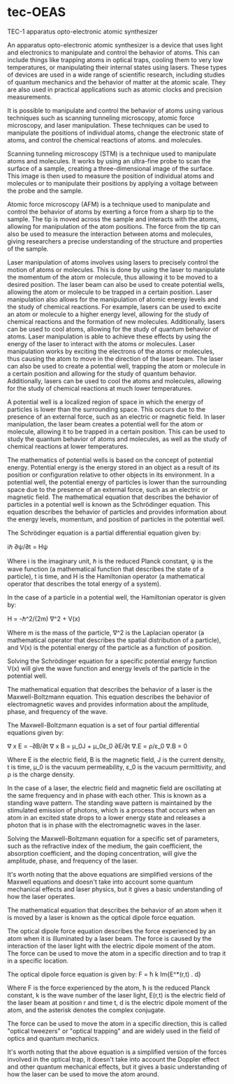 # tec-OEAS
TEC-1 apparatus opto-electronic atomic synthesizer


An apparatus opto-electronic atomic synthesizer is a device that uses light and electronics to manipulate and control the behavior of atoms. This can include things like trapping atoms in optical traps, cooling them to very low temperatures, or manipulating their internal states using lasers. These types of devices are used in a wide range of scientific research, including studies of quantum mechanics and the behavior of matter at the atomic scale. They are also used in practical applications such as atomic clocks and precision measurements.

It is possible to manipulate and control the behavior of atoms using various techniques such as scanning tunneling microscopy, atomic force microscopy, and laser manipulation. These techniques can be used to manipulate the positions of individual atoms, change the electronic state of atoms, and control the chemical reactions of atoms. and molecules.

Scanning tunneling microscopy (STM) is a technique used to manipulate atoms and molecules. It works by using an ultra-fine probe to scan the surface of a sample, creating a three-dimensional image of the surface. This image is then used to measure the position of individual atoms and molecules or to manipulate their positions by applying a voltage between the probe and the sample.

Atomic force microscopy (AFM) is a technique used to manipulate and control the behavior of atoms by exerting a force from a sharp tip to the sample. The tip is moved across the sample and interacts with the atoms, allowing for manipulation of the atom positions. The force from the tip can also be used to measure the interaction between atoms and molecules, giving researchers a precise understanding of the structure and properties of the sample.

Laser manipulation of atoms involves using lasers to precisely control the motion of atoms or molecules. This is done by using the laser to manipulate the momentum of the atom or molecule, thus allowing it to be moved to a desired position. The laser beam can also be used to create potential wells, allowing the atom or molecule to be trapped in a certain position. Laser manipulation also allows for the manipulation of atomic energy levels and the study of chemical reactions. For example, lasers can be used to excite an atom or molecule to a higher energy level, allowing for the study of chemical reactions and the formation of new molecules. Additionally, lasers can be used to cool atoms, allowing for the study of quantum behavior of atoms. Laser manipulation is able to achieve these effects by using the energy of the laser to interact with the atoms or molecules. Laser manipulation works by exciting the electrons of the atoms or molecules, thus causing the atom to move in the direction of the laser beam. The laser can also be used to create a potential well, trapping the atom or molecule in a certain position and allowing for the study of quantum behavior. Additionally, lasers can be used to cool the atoms and molecules, allowing for the study of chemical reactions at much lower temperatures. 

A potential well is a localized region of space in which the energy of particles is lower than the surrounding space. This occurs due to the presence of an external force, such as an electric or magnetic field. In laser manipulation, the laser beam creates a potential well for the atom or molecule, allowing it to be trapped in a certain position. This can be used to study the quantum behavior of atoms and molecules, as well as the study of chemical reactions at lower temperatures.

 The mathematics of potential wells is based on the concept of potential energy. Potential energy is the energy stored in an object as a result of its position or configuration relative to other objects in its environment. In a potential well, the potential energy of particles is lower than the surrounding space due to the presence of an external force, such as an electric or magnetic field. The mathematical equation that describes the behavior of particles in a potential well is known as the Schrödinger equation. This equation describes the behavior of particles and provides information about the energy levels, momentum, and position of particles in the potential well.
 
 The Schrödinger equation is a partial differential equation given by:

iℏ ∂ψ/∂t = Hψ

Where i is the imaginary unit, ℏ is the reduced Planck constant, ψ is the wave function (a mathematical function that describes the state of a particle), t is time, and H is the Hamiltonian operator (a mathematical operator that describes the total energy of a system).

In the case of a particle in a potential well, the Hamiltonian operator is given by:

H = -ℏ^2/(2m) ∇^2 + V(x)

Where m is the mass of the particle, ∇^2 is the Laplacian operator (a mathematical operator that describes the spatial distribution of a particle), and V(x) is the potential energy of the particle as a function of position.

Solving the Schrödinger equation for a specific potential energy function V(x) will give the wave function and energy levels of the particle in the potential well.

The mathematical equation that describes the behavior of a laser is the Maxwell-Boltzmann equation. This equation describes the behavior of electromagnetic waves and provides information about the amplitude, phase, and frequency of the wave.

The Maxwell-Boltzmann equation is a set of four partial differential equations given by:

∇ x E = -∂B/∂t
∇ x B = μ_0J + μ_0ε_0 ∂E/∂t
∇.E = ρ/ε_0
∇.B = 0

Where E is the electric field, B is the magnetic field, J is the current density, t is time, μ_0 is the vacuum permeability, ε_0 is the vacuum permittivity, and ρ is the charge density.

In the case of a laser, the electric field and magnetic field are oscillating at the same frequency and in phase with each other. This is known as a standing wave pattern. The standing wave pattern is maintained by the stimulated emission of photons, which is a process that occurs when an atom in an excited state drops to a lower energy state and releases a photon that is in phase with the electromagnetic waves in the laser.

Solving the Maxwell-Boltzmann equation for a specific set of parameters, such as the refractive index of the medium, the gain coefficient, the absorption coefficient, and the doping concentration, will give the amplitude, phase, and frequency of the laser.

It's worth noting that the above equations are simplified versions of the Maxwell equations and doesn't take into account some quantum mechanical effects and laser physics, but it gives a basic understanding of how the laser operates.

The mathematical equation that describes the behavior of an atom when it is moved by a laser is known as the optical dipole force equation.

The optical dipole force equation describes the force experienced by an atom when it is illuminated by a laser beam. The force is caused by the interaction of the laser light with the electric dipole moment of the atom. The force can be used to move the atom in a specific direction and to trap it in a specific location.

The optical dipole force equation is given by:
F = ħ k Im{E^*(r,t) . d}

Where F is the force experienced by the atom, ħ is the reduced Planck constant, k is the wave number of the laser light, E(r,t) is the electric field of the laser beam at position r and time t, d is the electric dipole moment of the atom, and the asterisk denotes the complex conjugate.

The force can be used to move the atom in a specific direction, this is called "optical tweezers" or "optical trapping" and are widely used in the field of optics and quantum mechanics.

It's worth noting that the above equation is a simplified version of the forces involved in the optical trap, it doesn't take into account the Doppler effect and other quantum mechanical effects, but it gives a basic understanding of how the laser can be used to move the atom around.



